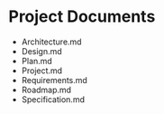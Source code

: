 # Project Documents

- Architecture.md
- Design.md
- Plan.md
- Project.md
- Requirements.md
- Roadmap.md
- Specification.md
